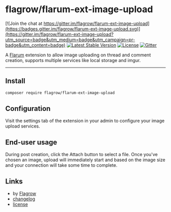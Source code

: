 # flagrow/flarum-ext-image-upload

[![Join the chat at https://gitter.im/flagrow/flarum-ext-image-upload](https://badges.gitter.im/flagrow/flarum-ext-image-upload.svg)](https://gitter.im/flagrow/flarum-ext-image-upload?utm_source=badge&utm_medium=badge&utm_campaign=pr-badge&utm_content=badge)
[![Latest Stable Version](https://poser.pugx.org/flagrow/flarum-ext-image-upload/v/stable)][packagist-link] [![License](https://poser.pugx.org/flagrow/flarum-ext-image-upload/license)][packagist-link] [![Gitter](https://badges.gitter.im/flagrow/flarum-ext-image-upload.svg)](https://gitter.im/flagrow/flarum-ext-image-upload)

A [Flarum](http://flarum.org) extension to allow image uploading on thread and comment creation, supports multiple services like local storage and imgur.

---

## Install

```bash
composer require flagrow/flarum-ext-image-upload
```

## Configuration

Visit the settings tab of the extension in your admin to configure your image upload services.

## End-user usage

During post creation, click the Attach button to select a file. Once
you've chosen an image, upload will immediately start and based on
the image size and your connection will take some time to complete.

## Links

- by [Flagrow](https://github.com/flagrow)
- [changelog](changelog.md)
- [license](license.md)

[packagist-link]: https://packagist.org/packages/flagrow/image-upload
